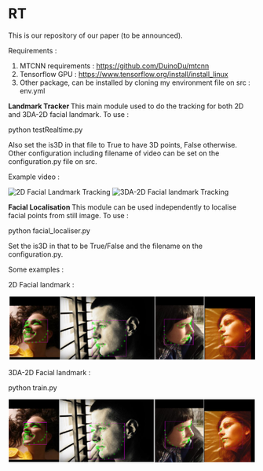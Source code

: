 # RT

This is our repository of our paper (to be announced). 

Requirements : 
1. MTCNN requirements : https://github.com/DuinoDu/mtcnn
2. Tensorflow GPU : https://www.tensorflow.org/install/install_linux
3. Other package, can be installed by cloning my environment file on src : env.yml

<b> Landmark Tracker </b>
This main module used to do the tracking for both 2D and 3DA-2D facial landmark. To use : 
  
  python testRealtime.py
 
Also set the is3D in that file to True to have 3D points, False otherwise. Other configuration including filename of video can be set on the configuration.py file on src.

Example video : 

![2D Facial Landmark Tracking](trumpShort.gif)
![3DA-2D Facial landmark Tracking](obamaShort.gif)

<b> Facial Localisation </b>
This module can be used independently to localise facial points from still image. To use : 

  python facial_localiser.py 
  
Set the is3D in that to be True/False and the filename on the configuration.py.

Some examples : 

2D Facial landmark : 

![Localisation example of 2D landmark](2d.png)

3DA-2D Facial landmark : 

python train.py

![Localisation example of 3DA-2D landmark](3d.png)
